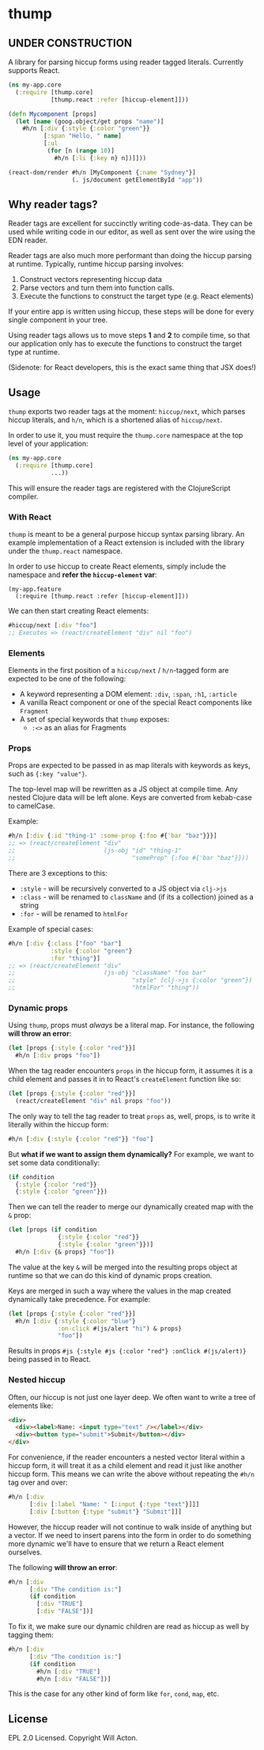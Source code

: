 # thump

## UNDER CONSTRUCTION

A library for parsing hiccup forms using reader tagged literals. Currently supports React.

```clojure
(ns my-app.core
  (:require [thump.core]
            [thump.react :refer [hiccup-element]]))

(defn Mycomponent [props]
  (let [name (goog.object/get props "name")]
    #h/n [:div {:style {:color "green"}}
          [:span "Hello, " name]
          [:ul
           (for [n (range 10)]
             #h/n [:li {:key n} n])]]))

(react-dom/render #h/n [MyComponent {:name "Sydney"}]
                  (. js/document getElementById "app"))
```


## Why reader tags?

Reader tags are excellent for succinctly writing code-as-data. They can be used
while writing code in our editor, as well as sent over the wire using the EDN 
reader.

Reader tags are also much more performant than doing the hiccup parsing at
runtime. Typically, runtime hiccup parsing involves:

1. Construct vectors representing hiccup data
2. Parse vectors and turn them into function calls.
3. Execute the functions to construct the target type (e.g. React elements)

If your entire app is written using hiccup, these steps will be done for every
single component in your tree.

Using reader tags allows us to move steps **1** and **2** to compile time, so
that our application only has to execute the functions to construct the target
type at runtime.

(Sidenote: for React developers, this is the exact same thing that JSX does!)


## Usage

`thump` exports two reader tags at the moment: `hiccup/next`, which parses
hiccup literals, and `h/n`, which is a shortened alias of `hiccup/next`.

In order to use it, you must require the `thump.core` namespace at the top
level of your application:

```clojure
(ns my-app.core
  (:require [thump.core]
            ...))
```

This will ensure the reader tags are registered with the ClojureScript compiler.

### With React

`thump` is meant to be a general purpose hiccup syntax parsing library. An
example implementation of a React extension is included with the library under
the `thump.react` namespace.

In order to use hiccup to create React elements, simply include the namespace
and **refer the `hiccup-element` var**:

```
(my-app.feature
  (:require [thump.react :refer [hiccup-element]]))
```

We can then start creating React elements:

```clojure
#hiccup/next [:div "foo"]
;; Executes => (react/createElement "div" nil "foo")
```

### Elements

Elements in the first position of a `hiccup/next` / `h/n`-tagged form are
expected to be one of the following:

- A keyword representing a DOM element: `:div`, `:span`, `:h1`, `:article`
- A vanilla React component or one of the special React components like `Fragment`
- A set of special keywords that `thump` exposes:
  - `:<>` as an alias for Fragments


### Props

Props are expected to be passed in as map literals with keywords as keys,
such as `{:key "value"}`.

The top-level map will be rewritten as a JS object at compile time. Any nested
Clojure data will be left alone. Keys are converted from kebab-case to camelCase.

Example:

```clojure
#h/n [:div {:id "thing-1" :some-prop {:foo #{'bar "baz"}}}]
;; => (react/createElement "div"
;;                         (js-obj "id" "thing-1"
;;                                 "someProp" {:foo #{'bar "baz"}}))
```

There are 3 exceptions to this:
- `:style` - will be recursively converted to a JS object via `clj->js`
- `:class` - will be renamed to `className` and (if its a collection) joined as a string
- `:for` - will be renamed to `htmlFor`

Example of special cases:

```clojure
#h/n [:div {:class ["foo" "bar"]
            :style {:color "green"}
            :for "thing"}]
;; => (react/createElement "div"
;;                         (js-obj "className" "foo bar"
;;                                 "style" (clj->js {:color "green"})
;;                                 "htmlFor" "thing"))
```

### Dynamic props

Using `thump`, props must _always_ be a literal map. For instance, the 
following **will throw an error**:

```clojure
(let [props {:style {:color "red"}}]
  #h/n [:div props "foo"])
```

When the tag reader encounters `props` in the hiccup form, it assumes it is a
child element and passes it in to React's `createElement` function like so:

```clojure
(let [props {:style {:color "red"}}]
  (react/createElement "div" nil props "foo"))
```

The only way to tell the tag reader to treat `props` as, well, props, is to
write it literally within the hiccup form:

```clojure
#h/n [:div {:style {:color "red"}} "foo"]
```

But **what if we want to assign them dynamically?** For example, we want to
set some data conditionally:

```clojure
(if condition
  {:style {:color "red"}}
  {:style {:color "green"}})
```

Then we can tell the reader to merge our dynamically created map with the `&` prop:

```clojure
(let [props (if condition
              {:style {:color "red"}}
              {:style {:color "green"}})]
  #h/n [:div {& props} "foo"])
```

The value at the key `&` will be merged into the resulting props object at 
runtime so that we can do this kind of dynamic props creation.

Keys are merged in such a way where the values in the map created dynamically
take precedence. For example:

```clojure
(let [props {:style {:color "red"}}]
  #h/n [:div {:style {:color "blue"}
              :on-click #(js/alert "hi") & props}
              "foo"])
```

Results in props `#js {:style #js {:color "red"} :onClick #(js/alert)}` being
passed in to React.

### Nested hiccup

Often, our hiccup is not just one layer deep. We often want to write a tree of
elements like:

```html
<div>
  <div><label>Name: <input type="text" /></label></div>
  <div><button type="submit">Submit</button></div>
</div>
```

For convenience, if the reader encounters a nested vector literal within a hiccup
form, it will treat it as a child element and read it just like another hiccup
form. This means we can write the above without repeating the `#h/n` tag over and
over:

```clojure
#h/n [:div
      [:div [:label "Name: " [:input {:type "text"}]]]
      [:div [:button {:type "submit"} "Submit"]]]
```

However, the hiccup reader will not continue to walk inside of anything but a
vector. If we need to insert parens into the form in order to do something more
dynamic we'll have to ensure that we return a React element ourselves.

The following **will throw an error**:

```clojure
#h/n [:div
      [:div "The condition is:"]
      (if condition
        [:div "TRUE"]
        [:div "FALSE"])]
```

To fix it, we make sure our dynamic children are read as hiccup as well by 
tagging them:

```clojure
#h/n [:div
      [:div "The condition is:"]
      (if condition
        #h/n [:div "TRUE"]
        #h/n [:div "FALSE"])]
```

This is the case for any other kind of form like `for`, `cond`, `map`, etc.



## License

EPL 2.0 Licensed. Copyright Will Acton.
